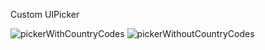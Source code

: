 Custom UIPicker

![pickerWithCountryCodes](https://user-images.githubusercontent.com/54147033/92723321-941cf080-f371-11ea-82be-0d05a4ac847f.png)
![pickerWithoutCountryCodes](https://user-images.githubusercontent.com/54147033/92723324-94b58700-f371-11ea-859e-1af8244b0946.png)
